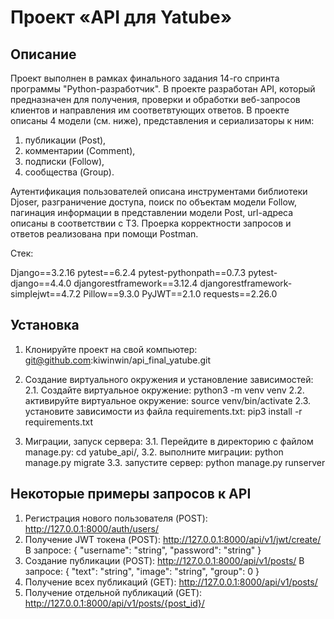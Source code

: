 # Проект «API для Yatube»
## Описание
Проект выполнен в рамках финального задания 14-го спринта программы "Python-разработчик". В проекте разработан API, который предназначен для получения, проверки и обработки веб-запросов клиентов и направления им соответвтующих ответов.
В проекте описаны 4 модели (см. ниже), представления и сериализаторы к ним: 
 1. публикации (Post),
 2. комментарии (Comment),
 3. подписки (Follow),
 4. сообщества (Group).

Аутентификация пользователей описана инструментами библиотеки Djoser, разграничение доступа, поиск по объектам модели Follow, пагинация информации в представлении модели Post, url-адреса описаны в соответствии с ТЗ. Проерка корректности запросов и ответов реализована при помощи Postman.

Стек:

Django==3.2.16
pytest==6.2.4
pytest-pythonpath==0.7.3
pytest-django==4.4.0
djangorestframework==3.12.4
djangorestframework-simplejwt==4.7.2
Pillow==9.3.0
PyJWT==2.1.0
requests==2.26.0

## Установка
1. Клонируйте проект на свой компьютер: git@github.com:kiwinwin/api_final_yatube.git
2. Создание виртуального окружения и установление зависимостей:
2.1. Создайте виртуальное окружение: python3 -m venv venv
2.2. активируйте виртуальное окружение: source venv/bin/activate
2.3. установите зависимости из файла requirements.txt: pip3 install -r requirements.txt

3. Миграции, запуск сервера:
3.1. Перейдите в директорию с файлом manage.py: cd yatube_api/, 
3.2. выполните миграции: python manage.py migrate
3.3. запустите сервер: python manage.py runserver

## Некоторые примеры запросов к API
1. Регистрация нового пользователя (POST): http://127.0.0.1:8000/auth/users/
2. Получение JWT токена (POST): http://127.0.0.1:8000/api/v1/jwt/create/
  В запросе:
  {
    "username": "string",
    "password": "string"
  }
3. Создание публикации (POST): http://127.0.0.1:8000/api/v1/posts/
  В запросе:
  {
    "text": "string",
    "image": "string",
    "group": 0
   }
4. Получение всех публикаций (GET): http://127.0.0.1:8000/api/v1/posts/
5. Получение отдельной публикаций (GET): http://127.0.0.1:8000/api/v1/posts/{post_id}/
